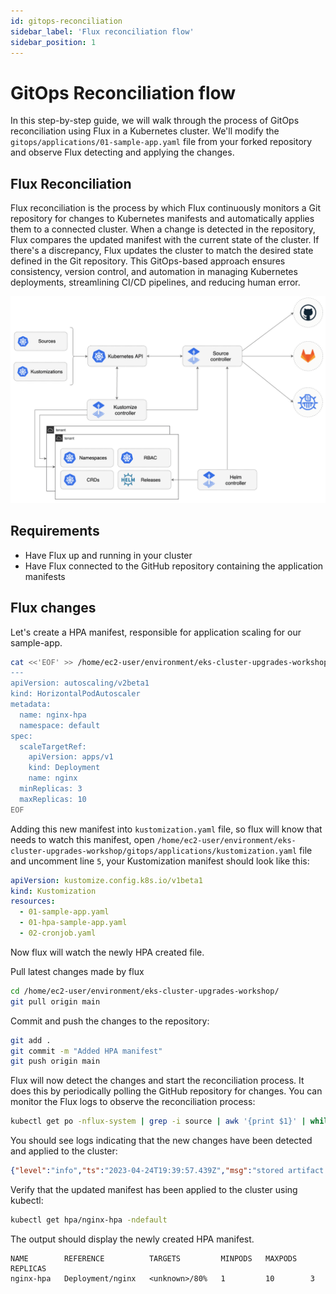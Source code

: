 ```yaml
---
id: gitops-reconciliation
sidebar_label: 'Flux reconciliation flow'
sidebar_position: 1
---
```


# GitOps Reconciliation flow

In this step-by-step guide, we will walk through the process of GitOps reconciliation using Flux in a Kubernetes cluster. We'll modify the `gitops/applications/01-sample-app.yaml` file from your forked repository and observe Flux detecting and applying the changes.

## Flux Reconciliation

Flux reconciliation is the process by which Flux continuously monitors a Git repository for changes to Kubernetes manifests and automatically applies them to a connected cluster. When a change is detected in the repository, Flux compares the updated manifest with the current state of the cluster. If there's a discrepancy, Flux updates the cluster to match the desired state defined in the Git repository. This GitOps-based approach ensures consistency, version control, and automation in managing Kubernetes deployments, streamlining CI/CD pipelines, and reducing human error.

![GitOps toolkit](../../static/img/gitops-toolkit.png)

## Requirements

- Have Flux up and running in your cluster
- Have Flux connected to the GitHub repository containing the application manifests

## Flux changes

Let's create a HPA manifest, responsible for application scaling for our sample-app.

```bash
cat <<'EOF' >> /home/ec2-user/environment/eks-cluster-upgrades-workshop/gitops/applications/01-hpa-sample-app.yaml
---
apiVersion: autoscaling/v2beta1
kind: HorizontalPodAutoscaler
metadata:
  name: nginx-hpa
  namespace: default
spec:
  scaleTargetRef:
    apiVersion: apps/v1
    kind: Deployment
    name: nginx
  minReplicas: 3
  maxReplicas: 10
EOF
```

Adding this new manifest into `kustomization.yaml` file, so flux will know that needs to watch this manifest, open `/home/ec2-user/environment/eks-cluster-upgrades-workshop/gitops/applications/kustomization.yaml` file and uncomment line `5`, your Kustomization manifest should look like this:

```yaml
apiVersion: kustomize.config.k8s.io/v1beta1
kind: Kustomization
resources:
  - 01-sample-app.yaml
  - 01-hpa-sample-app.yaml
  - 02-cronjob.yaml
```

Now flux will watch the newly HPA created file.

Pull latest changes made by flux

```bash
cd /home/ec2-user/environment/eks-cluster-upgrades-workshop/
git pull origin main
```

Commit and push the changes to the repository:

```bash
git add .
git commit -m "Added HPA manifest"
git push origin main
```

Flux will now detect the changes and start the reconciliation process. It does this by periodically polling the GitHub repository for changes. You can monitor the Flux logs to observe the reconciliation process:

```bash
kubectl get po -nflux-system | grep -i source | awk '{print $1}' | while read line; do kubectl -n flux-system logs -f $line --since=1m; done
```

You should see logs indicating that the new changes have been detected and applied to the cluster:

```json
{"level":"info","ts":"2023-04-24T19:39:57.439Z","msg":"stored artifact for commit 'Added HPA manifest'","controller":"gitrepository","controllerGroup":"source.toolkit.fluxcd.io","controllerKind":"GitRepository","GitRepository":{"name":"flux-system","namespace":"flux-system"},"namespace":"flux-system","name":"flux-system","reconcileID":"0d5eee90-54df-4941-a786-3d090ccccfd2"}
```

Verify that the updated manifest has been applied to the cluster using kubectl:

```bash
kubectl get hpa/nginx-hpa -ndefault
```

The output should display the newly created HPA manifest.

```output
NAME        REFERENCE          TARGETS         MINPODS   MAXPODS   REPLICAS
nginx-hpa   Deployment/nginx   <unknown>/80%   1         10        3       
```
